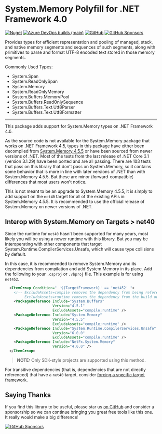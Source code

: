 ﻿System.Memory Polyfill for .NET Framework 4.0
========

[![Nuget](https://img.shields.io/nuget/dt/NetFx.System.Memory)](https://www.nuget.org/packages/NetFx.System.Memory)
[![Azure DevOps builds (main)](https://img.shields.io/azure-devops/build/NightOwl888/NetFx.Polyfills/4/main)](https://dev.azure.com/NightOwl888/NetFx.Polyfills/_build?definitionId=4&_a=summary)
[![GitHub](https://img.shields.io/github/license/NightOwl888/NetFx.Polyfills)](https://github.com/NightOwl888/NetFx.Polyfills/blob/main/LICENSE)
[![GitHub Sponsors](https://img.shields.io/badge/-Sponsor-fafbfc?logo=GitHub%20Sponsors)](https://github.com/sponsors/NightOwl888)

Provides types for efficient representation and pooling of managed, stack, and native memory segments and sequences of such segments, along with primitives to parse and format UTF-8 encoded text stored in those memory segments.

Commonly Used Types:
- System.Span
- System.ReadOnlySpan
- System.Memory
- System.ReadOnlyMemory
- System.Buffers.MemoryPool
- System.Buffers.ReadOnlySequence
- System.Buffers.Text.Utf8Parser
- System.Buffers.Text.Utf8Formatter
 
-------

This package adds support for System.Memory types on .NET Framework 4.0.

As the source code is not available for the System.Memory package that works on .NET Framework 4.5, types in this package have either been decompiled from [System.Memory 4.5.5](https://www.nuget.org/packages/System.Memory/4.5.5) or have been sourced from newer versions of .NET. Most of the tests from the last release of .NET Core 3.1 (version 3.1.29) have been ported and are all passing. There are 103 tests that pass on this library that don't pass on System.Memory, so it contains some behavior that is more in line with later versions of .NET than with System.Memory 4.5.5. But these are minor (forward-compatible) differences that most users won't notice.

This is not meant to be an upgrade to System.Memory 4.5.5, it is simply to add support on the `net40` target for all of the existing APIs in System.Memory 4.5.5. It is recommended to use the official release of System.Memory on newer versions of .NET.

## Interop with System.Memory on Targets > net40

Since the runtime for `net40` hasn't been supported for many years, most likely you will be using a newer runtime with this library. But you may be interoperating with other components that target System.Runtime.CompilerServices.Unsafe, which will cause type collisions by default.

In this case, it is recommended to remove System.Memory and its dependencies from compilation and add System.Memory in its place. Add the following to your `.csproj` or `.vbproj` file. This example is for using `net452`.

```xml
  <ItemGroup Condition=" '$(TargetFramework)' == 'net452' ">
    <!-- ExcludeAssets=compile removes the dependency from being referenced.
         ExcludeAssets=runtime removes the dependency from the build output. -->
    <PackageReference Include="System.Buffers"
                      Version="4.5.1"
                      ExcludeAssets="compile;runtime" />
    <PackageReference Include="System.Memory"
                      Version="4.5.5"
                      ExcludeAssets="compile;runtime" />
    <PackageReference Include="System.Runtime.CompilerServices.Unsafe"
                      Version="6.0.0"
                      ExcludeAssets="compile;runtime" />
    <PackageReference Include="NetFx.System.Memory"
                      Version="4.0.0" />
  </ItemGroup>
```

> **NOTE:** Only SDK-style projects are supported using this method.

For transitive dependencies (that is, dependencies that are not directly referenced) that have a `net40` target, consider [forcing a specific target framework](https://duanenewman.net/blog/post/forcing-a-specific-target-platform-with-packagereference/).

## Saying Thanks

If you find this library to be useful, please star us [on GitHub](https://github.com/NightOwl888/NetFx.Polyfills) and consider a sponsorship so we can continue bringing you great free tools like this one. It really would make a big difference!

[![GitHub Sponsors](https://img.shields.io/badge/-Sponsor-fafbfc?logo=GitHub%20Sponsors)](https://github.com/sponsors/NightOwl888)